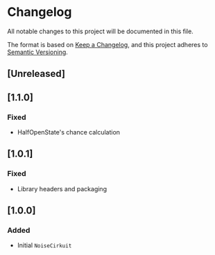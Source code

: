 # Changelog
All notable changes to this project will be documented in this file.

The format is based on [Keep a Changelog](https://keepachangelog.com/en/1.0.0/),
and this project adheres to [Semantic Versioning](https://semver.org/spec/v2.0.0.html).

## [Unreleased]

## [1.1.0]
### Fixed
- HalfOpenState's chance calculation

## [1.0.1]
### Fixed
- Library headers and packaging

## [1.0.0]
### Added
- Initial `NoiseCirkuit`
